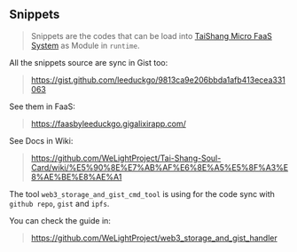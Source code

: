 ## Snippets

> Snippets are the codes that can be load into [TaiShang Micro FaaS System](https://github.com/WeLightProject/tai_shang_micro_faas_system) as Module in `runtime`.

All the snippets source are sync in Gist too:

> https://gist.github.com/leeduckgo/9813ca9e206bbda1afb413ecea331063

See them in FaaS:

> https://faasbyleeduckgo.gigalixirapp.com/

See Docs in Wiki:

> https://github.com/WeLightProject/Tai-Shang-Soul-Card/wiki/%E5%90%8E%E7%AB%AF%E6%8E%A5%E5%8F%A3%E8%AE%BE%E8%AE%A1

The tool `web3_storage_and_gist_cmd_tool` is using for the code sync with `github repo`, `gist` and `ipfs`.

You can check the guide in:

> https://github.com/WeLightProject/web3_storage_and_gist_handler
